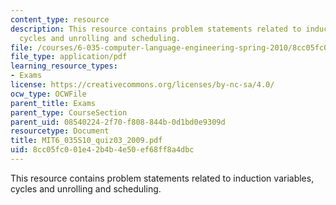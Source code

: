 ```yaml
---
content_type: resource
description: This resource contains problem statements related to induction variables,
  cycles and unrolling and scheduling.
file: /courses/6-035-computer-language-engineering-spring-2010/8cc05fc001e42b4b4e50ef68ff8a4dbc_MIT6_035S10_quiz03_2009.pdf
file_type: application/pdf
learning_resource_types:
- Exams
license: https://creativecommons.org/licenses/by-nc-sa/4.0/
ocw_type: OCWFile
parent_title: Exams
parent_type: CourseSection
parent_uid: 08540224-2f70-f808-844b-0d1bd0e9309d
resourcetype: Document
title: MIT6_035S10_quiz03_2009.pdf
uid: 8cc05fc0-01e4-2b4b-4e50-ef68ff8a4dbc
---
```

This resource contains problem statements related to induction variables, cycles and unrolling and scheduling.